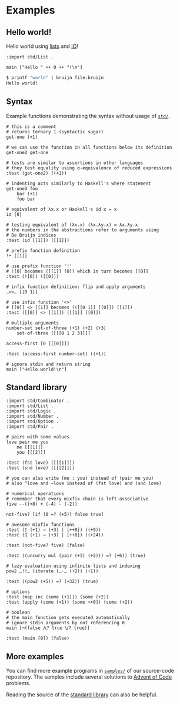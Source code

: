 # Examples

## Hello world!

Hello world using [lists](../coding/data-structures.md#lists-stdlist)
and [IO](../coding/IO.md)!

``` bruijn
:import std/List .

main ["Hello " ++ 0 ++ "!\n"]
```

``` bash
$ printf "world" | bruijn file.bruijn
Hello world!
```

## Syntax

Example functions demonstrating the syntax without usage of
[`std/`](/std/).

``` bruijn
# this is a comment
# returns ternary 1 (syntactic sugar)
get-one (+1)

# we can use the function in all functions below its definition
get-one2 get-one

# tests are similar to assertions in other languages
# they test equality using α-equivalence of reduced expressions
:test (get-one2) ((+1))

# indenting acts similarly to Haskell's where statement
get-one3 foo
    bar (+1)
    foo bar

# equivalent of λx.x or Haskell's id x = x
id [0]

# testing equivalent of (λx.x) (λx.λy.x) = λx.λy.x
# the numbers in the abstractions refer to arguments using
# De Bruijn indices
:test (id [[1]]) ([[1]])

# prefix function definition
!‣ [[1]]

# use prefix function '!'
# ![0] becomes ([[1]] [0]) which in turn becomes [[0]]
:test (![0]) ([[0]])

# infix function definition: flip and apply arguments
…<>… [[0 1]]

# use infix function '<>'
# [[0]] <> [[1]] becomes (([[0 1]] [[0]]) [[1]])
:test ([[0]] <> [[1]]) ([[1]] [[0]])

# multiple arguments
number-set set-of-three (+1) (+2) (+3)
    set-of-three [[[[0 1 2 3]]]]

access-first [0 [[[0]]]]

:test (access-first number-set) ((+1))

# ignore stdin and return string
main ["Hello world!\n"]
```

## Standard library

``` bruijn
:import std/Combinator .
:import std/List .
:import std/Logic .
:import std/Number .
:import std/Option .
:import std/Pair .

# pairs with some values
love pair me you
    me [[[1]]]
    you [[[2]]]

:test (fst love) ([[[1]]])
:test (snd love) ([[[2]]])

# you can also write (me : you) instead of (pair me you)
# also ^love and ~love instead of (fst love) and (snd love)

# numerical operations
# remember that every mixfix chain is left-associative
five --((+8) + (-4) - (-2))

not-five? [if (0 =? (+5)) false true]

# awesome mixfix functions
:test (∑ (+1) → (+3) | [++0]) ((+9))
:test (∏ (+1) → (+3) | [++0]) ((+24))

:test (not-five? five) (false)

:test ((uncurry mul (pair (+3) (+2))) =? (+6)) (true)

# lazy evaluation using infinite lists and indexing
pow2 …!!… (iterate (…⋅… (+2)) (+1))

:test ((pow2 (+5)) =? (+32)) (true)

# options
:test (map inc (some (+1))) (some (+2))
:test (apply (some (+1)) [some ++0]) (some (+2))

# boolean
# the main function gets executed automatically
# ignore stdin arguments by not referencing 0
main [¬(false ⋀? true ⋁? true)]

:test (main [0]) (false)
```

## More examples

You can find more example programs in
[`samples/`](https://github.com/marvinborner/bruijn/tree/main/samples)
of our source-code repository. The samples include several solutions to
[Advent of Code](https://adventofcode.com/) problems.

Reading the source of the [standard library](/std/) can also be helpful.
